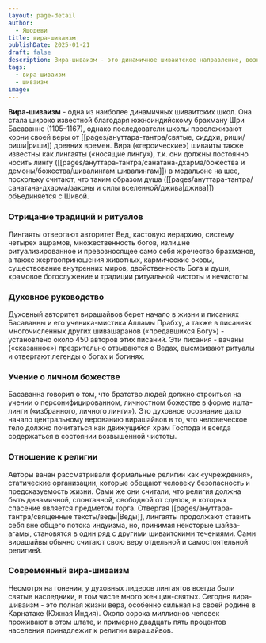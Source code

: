```yaml
---
layout: page-detail
author:
  - Яшодеви
title: вира-шиваизм
publishDate: 2025-01-21
draft: false
description: Вира-шиваизм - это динамичное шиваитское направление, возникшее в Южной Индии, основывающееся на учении о Шиве как личном божестве, который почитается через ношение шивалингама. Вирашайвы отвергают авторитет Вед, кастовую иерархию, ритуализированные обряды и жертвоприношения животных. Главные духовные учителя этой школы - Басаванна и его ученик Аллама Прабху. Вера вирашайвов рассматривает человеческое тело как храм Господа и ориентируется на личную связь с божеством, отвергая статичные религиозные институты и ритуалы.
tags:
  - вира-шиваизм
  - шиваизм
image:
---
```

**Вира-шиваизм** - одна из наиболее динамичных шиваитских школ. Она стала широко известной благодаря южноиндийскому брахману Шри Басаванне (1105–1167), однако последователи школы прослеживают корни своей веры от [[pages/ануттара-тантра/святые, сиддхи, риши/риши|риши]] древних времен. Вира («героические») шиваиты также известны как лингаяты («носящие лингу»), т.к. они должны постоянно носить лингу ([[pages/ануттара-тантра/санатана-дхарма/божества и демоны/божества/шивалингам|шивалингам]]) в медальоне на шее, поскольку считают, что таким образом душа ([[pages/ануттара-тантра/санатана-дхарма/законы и силы вселенной/джива|джива]]) объединяется с Шивой.

### Отрицание традиций и ритуалов

Лингаяты отвергают авторитет Вед, кастовую иерархию, систему четырех ашрамов, множественность богов, излишне ритуализированное и превозносящее само себя жречество брахманов, а также жертвоприношения животных, кармические оковы, существование внутренних миров, двойственность Бога и души, храмовое богослужение и традиции ритуальной чистоты и нечистоты.

### Духовное руководство

Духовный авторитет вирашайвов берет начало в жизни и писаниях Басаванны и его ученика-мистика Алламы Прабху, а также в писаниях многочисленных других шивашаранов («предавшихся Богу») - установлено около 450 авторов этих писаний. Эти писания - вачаны («сказанное») презрительно отзываются о Ведах, высмеивают ритуалы и отвергают легенды о богах и богинях.

### Учение о личном божестве

Басаванна говорил о том, что братство людей должно строиться на учении о персонифицированном, личностном божестве в форме ишта-линги («избранного, личного линги»). Это духовное осознание дало начало центральному верованию вирашайвов в то, что человеческое тело должно почитаться как движущийся храм Господа и всегда содержаться в состоянии возвышенной чистоты.

### Отношение к религии

Авторы вачан рассматривали формальные религии как «учреждения», статические организации, которые обещают человеку безопасность и предсказуемость жизни. Сами же они считали, что религия должна быть динамичной, спонтанной, свободной от сделок, в которых спасение является предметом торга. Отвергая [[pages/ануттара-тантра/священные тексты/веды|Веды]], лингаяты продолжают ставить себя вне общего потока индуизма, но, принимая некоторые шайва-агамы, становятся в один ряд с другими шиваитскими течениями. Сами вирашайвы обычно считают свою веру отдельной и самостоятельной религией.

### Современный вира-шиваизм

Несмотря на гонения, у духовных лидеров лингаятов всегда были святые наследники, в том числе много женщин-святых. Сегодня вира-шиваизм - это полная жизни вера, особенно сильная на своей родине в Карнатаке (Южная Индия). Около сорока миллионов человек проживают в этом штате, и примерно двадцать пять процентов населения принадлежит к религии вирашайвов.